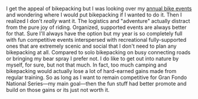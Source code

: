 I get the appeal of bikepacking but I was looking over my [annual bike events](Annual%20outdoor%20events.md) and wondering where I would put bikepacking if I wanted to do it. Then I realized I don't *really* want it. The logistics and "adventure" actually distract from the pure joy of riding. Organized, supported events are always better for that. Sure I'll always have the option but my year is so completely full with fun competitive events interspersed with recreational fully-supported ones that are extremely scenic and social that I don't need to plan any bikepacking at all. Compared to solo bikepacking on busy connecting roads or bringing my bear spray I prefer not. I do like to get out into nature by myself, for sure, but not that much. In fact, too much camping and bikepacking would actually lose a lot of hard-earned gains made from regular training. So as long as I want to remain competitive for Gran Fondo National Series—my main goal—then the fun stuff had better promote and build on those gains or its just not worth it.